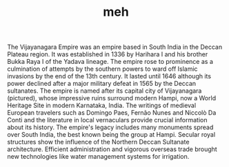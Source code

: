 ﻿---
layout: post
title: meh
---



The Vijayanagara Empire was an empire based in South India in the Deccan Plateau region. It was established in 1336 by Harihara I and his brother Bukka Raya I of the Yadava lineage. The empire rose to prominence as a culmination of attempts by the southern powers to ward off Islamic invasions by the end of the 13th century. It lasted until 1646 although its power declined after a major military defeat in 1565 by the Deccan sultanates. The empire is named after its capital city of Vijayanagara (pictured), whose impressive ruins surround modern Hampi, now a World Heritage Site in modern Karnataka, India. The writings of medieval European travelers such as Domingo Paes, Fernão Nunes and Niccolò Da Conti and the literature in local vernaculars provide crucial information about its history. The empire's legacy includes many monuments spread over South India, the best known being the group at Hampi. Secular royal structures show the influence of the Northern Deccan Sultanate architecture. Efficient administration and vigorous overseas trade brought new technologies like water management systems for irrigation.
